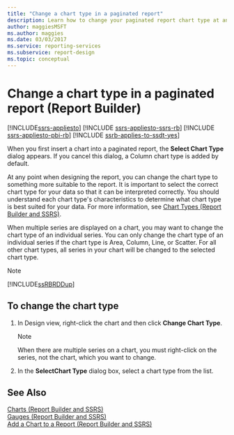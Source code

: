 ```yaml
---
title: "Change a chart type in a paginated report"
description: Learn how to change your paginated report chart type at any point in report design. Improve interpretation with characteristics appropriate for your data in Report Builder.
author: maggiesMSFT
ms.author: maggies
ms.date: 03/03/2017
ms.service: reporting-services
ms.subservice: report-design
ms.topic: conceptual
---
```

# Change a chart type in a paginated report (Report Builder)

[!INCLUDE[ssrs-appliesto](../../includes/ssrs-appliesto.md)] [!INCLUDE [ssrs-appliesto-ssrs-rb](../../includes/ssrs-appliesto-ssrs-rb.md)] [!INCLUDE [ssrs-appliesto-pbi-rb](../../includes/ssrs-appliesto-pbi-rb.md)] [!INCLUDE [ssrb-applies-to-ssdt-yes](../../includes/ssrb-applies-to-ssdt-yes.md)]

When you first insert a chart into a paginated report, the **Select Chart Type** dialog appears. If you cancel this dialog, a Column chart type is added by default.  
  
 At any point when designing the report, you can change the chart type to something more suitable to the report. It is important to select the correct chart type for your data so that it can be interpreted correctly. You should understand each chart type's characteristics to determine what chart type is best suited for your data. For more information, see [Chart Types &#40;Report Builder and SSRS&#41;](../../reporting-services/report-design/chart-types-report-builder-and-ssrs.md).  
  
 When multiple series are displayed on a chart, you may want to change the chart type of an individual series. You can only change the chart type of an individual series if the chart type is Area, Column, Line, or Scatter. For all other chart types, all series in your chart will be changed to the selected chart type.  
  
> [!NOTE]  
>  [!INCLUDE[ssRBRDDup](../../includes/ssrbrddup-md.md)]  
  
## To change the chart type  
  
1.  In Design view, right-click the chart and then click **Change Chart Type**.  
  
    > [!NOTE]  
    >  When there are multiple series on a chart, you must right-click on the series, not the chart, which you want to change.  
  
2.  In the **SelectChart Type** dialog box, select a chart type from the list.  
  
## See Also  
 [Charts &#40;Report Builder and SSRS&#41;](../../reporting-services/report-design/charts-report-builder-and-ssrs.md)   
 [Gauges &#40;Report Builder and SSRS&#41;](../../reporting-services/report-design/gauges-report-builder-and-ssrs.md)   
 [Add a Chart to a Report &#40;Report Builder and SSRS&#41;](../../reporting-services/report-design/add-a-chart-to-a-report-report-builder-and-ssrs.md)  
  
  

